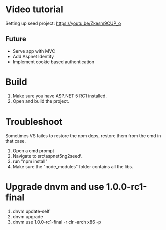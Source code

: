 # Video tutorial

Setting up seed project: https://youtu.be/Zkesm9CUP_o

## Future
 - Serve app with MVC
 - Add Aspnet Identity
 - Implement cookie based authentication

# Build

 1. Make sure you have ASP.NET 5 RC1 installed.
 2. Open and build the project.

# Troubleshoot

Sometimes VS failes to restore the npm deps, restore them from the cmd in that case.

 1. Open a cmd prompt
 2. Navigate to src\aspnet5ng2seed\
 3. run "npm install"
 4. Make sure the "node_modules" folder contains all the libs.

# Upgrade dnvm and use 1.0.0-rc1-final

 1. dnvm update-self
 2. dnvm upgrade
 3. dnvm use 1.0.0-rc1-final -r clr -arch x86 -p
